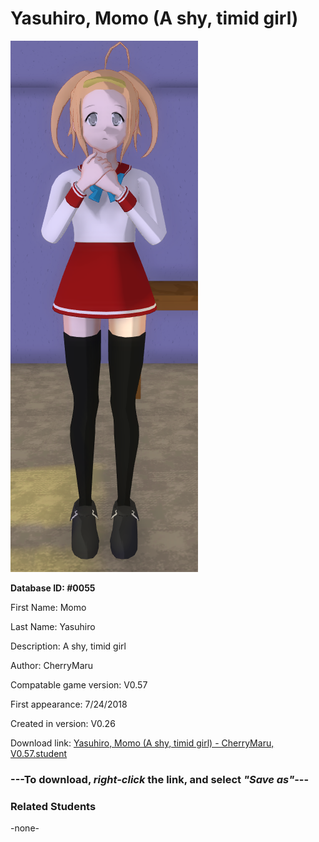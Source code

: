 # Yasuhiro, Momo (A shy, timid girl)

<img src="../../Files/Images/Yasuhiro, Momo (A shy, timid girl).png" title="Yasuhiro, Momo (A shy, timid girl) - CherryMaru, V0.57">

**Database ID: #0055**

First Name: Momo

Last Name: Yasuhiro

Description: A shy, timid girl

Author: CherryMaru

Compatable game version: V0.57

First appearance: 7/24/2018

Created in version: V0.26

Download link: <a href="https://raw.githubusercontent.com/Arbiter1223/Daigaku-Gurashi-Custom-Students/master/Files/Student%20Files/Yasuhiro%2C%20Momo%20(A%20shy%2C%20timid%20girl)%20-%20CherryMaru%2C%20V0.57.student">Yasuhiro, Momo (A shy, timid girl) - CherryMaru, V0.57.student</a>

### ---**To download, _right-click_ the link, and select _"Save as"_**---

### Related Students

-none-
